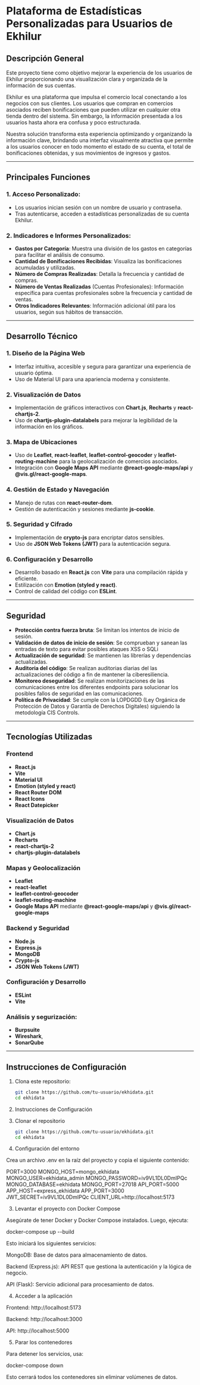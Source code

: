 # Plataforma de Estadísticas Personalizadas para Usuarios de Ekhilur

## **Descripción General**
Este proyecto tiene como objetivo mejorar la experiencia de los usuarios de Ekhilur proporcionando una visualización clara y organizada de la información de sus cuentas. 

Ekhilur es una plataforma que impulsa el comercio local conectando a los negocios con sus clientes. Los usuarios que compran en comercios asociados reciben bonificaciones que pueden utilizar en cualquier otra tienda dentro del sistema. Sin embargo, la información presentada a los usuarios hasta ahora era confusa y poco estructurada.

Nuestra solución transforma esta experiencia optimizando y organizando la información clave, brindando una interfaz visualmente atractiva que permite a los usuarios conocer en todo momento el estado de su cuenta, el total de bonificaciones obtenidas, y sus movimientos de ingresos y gastos.

---

## **Principales Funciones**
### 1. **Acceso Personalizado**:
- Los usuarios inician sesión con un nombre de usuario y contraseña.
- Tras autenticarse, acceden a estadísticas personalizadas de su cuenta Ekhilur.

### 2. **Indicadores e Informes Personalizados**:
- **Gastos por Categoría**: Muestra una división de los gastos en categorías para facilitar el análisis de consumo.
- **Cantidad de Bonificaciones Recibidas**: Visualiza las bonificaciones acumuladas y utilizadas.
- **Número de Compras Realizadas**: Detalla la frecuencia y cantidad de compras.
- **Número de Ventas Realizadas** (Cuentas Profesionales): Información específica para cuentas profesionales sobre la frecuencia y cantidad de ventas.
- **Otros Indicadores Relevantes**: Información adicional útil para los usuarios, según sus hábitos de transacción.

---

## **Desarrollo Técnico**
### **1. Diseño de la Página Web**
- Interfaz intuitiva, accesible y segura para garantizar una experiencia de usuario óptima.
- Uso de Material UI para una apariencia moderna y consistente.

### **2. Visualización de Datos**
- Implementación de gráficos interactivos con **Chart.js**, **Recharts** y **react-chartjs-2**.
- Uso de **chartjs-plugin-datalabels** para mejorar la legibilidad de la información en los gráficos.

### **3. Mapa de Ubicaciones**
- Uso de **Leaflet**, **react-leaflet**, **leaflet-control-geocoder** y **leaflet-routing-machine** para la geolocalización de comercios asociados.
- Integración con **Google Maps API** mediante **@react-google-maps/api** y **@vis.gl/react-google-maps**.

### **4. Gestión de Estado y Navegación**
- Manejo de rutas con **react-router-dom**.
- Gestión de autenticación y sesiones mediante **js-cookie**.

### **5. Seguridad y Cifrado**
- Implementación de **crypto-js** para encriptar datos sensibles.
- Uso de **JSON Web Tokens (JWT)** para la autenticación segura.

### **6. Configuración y Desarrollo**
- Desarrollo basado en **React.js** con **Vite** para una compilación rápida y eficiente.
- Estilización con **Emotion (styled y react)**.
- Control de calidad del código con **ESLint**.

---

## **Seguridad**
- **Protección contra fuerza bruta**: Se limitan los intentos de inicio de sesión.
- **Validación de datos de inicio de sesión**: Se comprueban y sanean las entradas de texto para evitar posibles ataques XSS o SQLi
- **Actualización de seguridad**: Se mantienen las librerías y dependencias actualizadas.
- **Auditoria del código**: Se realizan auditorias diarias del las actualizaciones del código a fin de mantener la ciberesiliencia.
- **Monitoreo deseguridad**: Se realizan monitorizaciones de las comunicaciones entre los diferentes endpoints para solucionar los posibles fallos de seguridad en las comunicaciones.
- **Política de Privacidad**: Se cumple con la LOPDGDD (Ley Orgánica de Protección de Datos y Garantía de Derechos Digitales) siguiendo la metodología CIS Controls. 

---

## **Tecnologías Utilizadas**
### **Frontend**
- **React.js**
- **Vite**
- **Material UI**
- **Emotion (styled y react)**
- **React Router DOM**
- **React Icons**
- **React Datepicker**

### **Visualización de Datos**
- **Chart.js**
- **Recharts**
- **react-chartjs-2**
- **chartjs-plugin-datalabels**

### **Mapas y Geolocalización**
- **Leaflet**
- **react-leaflet**
- **leaflet-control-geocoder**
- **leaflet-routing-machine**
- **Google Maps API** mediante **@react-google-maps/api** y **@vis.gl/react-google-maps**

### **Backend y Seguridad**
- **Node.js**
- **Express.js**
- **MongoDB**
- **Crypto-js**
- **JSON Web Tokens (JWT)**

### **Configuración y Desarrollo**
- **ESLint**
- **Vite**

### **Análisis y segurización**: 
- **Burpsuite**
- **Wireshark**, 
- **SonarQube**

---

## **Instrucciones de Configuración**
1. Clona este repositorio:
   ```bash
   git clone https://github.com/tu-usuario/ekhidata.git
   cd ekhidata
   ```
2. Instrucciones de Configuración

1. Clonar el repositorio
   ```bash
   git clone https://github.com/tu-usuario/ekhidata.git
   cd ekhidata
   ```
2. Configuración del entorno

Crea un archivo .env en la raíz del proyecto y copia el siguiente contenido:

PORT=3000
MONGO_HOST=mongo_ekhidata
MONGO_USER=ekhidata_admin
MONGO_PASSWORD=iv9VL1DL0DmIPQc
MONGO_DATABASE=ekhidata
MONGO_PORT=27018
API_PORT=5000
APP_HOST=express_ekhidata
APP_PORT=3000
JWT_SECRET=iv9VL1DL0DmIPQc
CLIENT_URL=http://localhost:5173

3. Levantar el proyecto con Docker Compose

Asegúrate de tener Docker y Docker Compose instalados. Luego, ejecuta:

docker-compose up --build

Esto iniciará los siguientes servicios:

MongoDB: Base de datos para almacenamiento de datos.

Backend (Express.js): API REST que gestiona la autenticación y la lógica de negocio.

API (Flask): Servicio adicional para procesamiento de datos.

4. Acceder a la aplicación

Frontend: http://localhost:5173

Backend: http://localhost:3000

API: http://localhost:5000

5. Parar los contenedores

Para detener los servicios, usa:

docker-compose down

Esto cerrará todos los contenedores sin eliminar volúmenes de datos.

